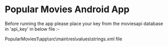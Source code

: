 # Popular Movies Android App
Before running the app please place your key from the moviesapi database in  'api_key' in below file :-

PopularMovies1\app\src\main\res\values\strings.xml file
